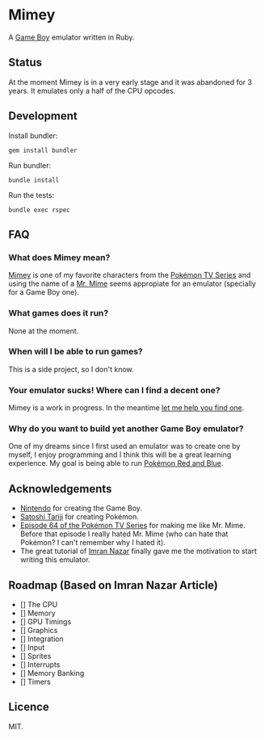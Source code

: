 # Mimey

A [Game Boy][gameboy] emulator written in Ruby.

[gameboy]: http://en.wikipedia.org/wiki/Game_Boy

## Status

At the moment Mimey is in a very early stage and it was abandoned for 3 years.
It emulates only a half of the CPU opcodes.

## Development

Install bundler:

```
gem install bundler
```

Run bundler:

```
bundle install
```

Run the tests:

```
bundle exec rspec
```

## FAQ

### What does Mimey mean?

[Mimey][mimey] is one of my favorite characters from the
[Pokémon TV Series][pokemon-tv-series] and using the name of a
[Mr. Mime][mr-mime] seems appropiate for an emulator (specially for a Game Boy
one).

[mimey]: http://bulbapedia.bulbagarden.net/wiki/Mimey
[pokemon-tv-series]: http://bulbapedia.bulbagarden.net/wiki/Pokémon_anime
[mr-mime]: http://bulbapedia.bulbagarden.net/wiki/Mr._Mime_(Pokémon)

### What games does it run?

None at the moment.

### When will I be able to run games?

This is a side project, so I don't know.

### Your emulator sucks! Where can I find a decent one?

Mimey is a work in progress. In the meantime [let me help you find
one][emulators].

[emulators]: http://bit.ly/14hVUqL

### Why do you want to build yet another Game Boy emulator?

One of my dreams since I first used an emulator was to create one by myself, I
enjoy programming and I think this will be a great learning experience. My goal
is being able to run [Pokémon Red and Blue][red-blue].

[red-blue]: http://bulbapedia.bulbagarden.net/wiki/Pokémon_Red_and_Blue_Versions

## Acknowledgements

* [Nintendo][nintendo] for creating the Game Boy.
* [Satoshi Tariji][satoshi-tariji] for creating Pokémon.
* [Episode 64 of the Pokémon TV Series][episode-64] for making me like Mr.
  Mime. Before that episode I really hated Mr. Mime (who
  can hate that Pokémon? I can't remember why I hated it).
* The great tutorial of [Imran Nazar][imran-nazar] finally gave me the
  motivation to start writing this emulator.

[nintendo]: http://nintendo.com
[satoshi-tariji]: http://en.wikipedia.org/wiki/Satoshi_Tajiri
[episode-64]: http://bulbapedia.bulbagarden.net/wiki/EP064
[imran-nazar]: http://imrannazar.com/GameBoy-Emulation-in-JavaScript

## Roadmap (Based on Imran Nazar Article)

- [] The CPU
- [] Memory
- [] GPU Timings
- [] Graphics
- [] Integration
- [] Input
- [] Sprites
- [] Interrupts
- [] Memory Banking
- [] Timers

## Licence

MIT.
